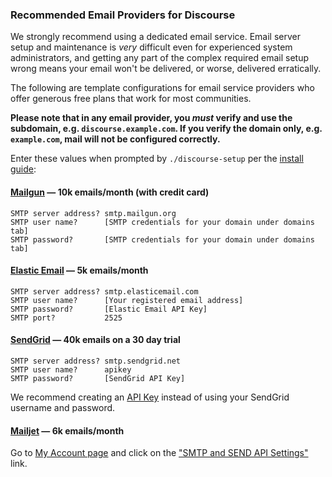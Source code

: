 ### Recommended Email Providers for Discourse

We strongly recommend using a dedicated email service. Email server setup and maintenance is _very_ difficult even for experienced system administrators, and getting any part of the complex required email setup wrong means your email won't be delivered, or worse, delivered erratically.

The following are template configurations for email service providers who offer generous free plans that work for most communities.

**Please note that in any email provider, you _must_ verify and use the subdomain, e.g. `discourse.example.com`. If you verify the domain only, e.g. `example.com`, mail will not be configured correctly.**

Enter these values when prompted by `./discourse-setup` per the [install guide](https://github.com/discourse/discourse/blob/master/docs/INSTALL-cloud.md#edit-discourse-configuration):

#### [Mailgun][gun] &mdash; 10k emails/month (with credit card)

    SMTP server address? smtp.mailgun.org
    SMTP user name?      [SMTP credentials for your domain under domains tab]
    SMTP password?       [SMTP credentials for your domain under domains tab]

#### [Elastic Email][ee] &mdash; 5k emails/month

    SMTP server address? smtp.elasticemail.com
    SMTP user name?      [Your registered email address]
    SMTP password?       [Elastic Email API Key]
    SMTP port?           2525

#### [SendGrid][sg] &mdash; 40k emails on a 30 day trial

    SMTP server address? smtp.sendgrid.net
    SMTP user name?      apikey
    SMTP password?       [SendGrid API Key]

We recommend creating an [API Key][sg2] instead of using your SendGrid username and password.

#### [Mailjet][jet] &mdash; 6k emails/month

Go to [My Account page](https://www.mailjet.com/account) and click on the ["SMTP and SEND API Settings"](https://www.mailjet.com/account/setup) link.

   [ee]: https://elasticemail.com
  [jet]: https://www.mailjet.com/pricing
  [gun]: http://www.mailgun.com/
   [sg]: https://sendgrid.com/
  [sg2]: https://sendgrid.com/docs/Classroom/Send/How_Emails_Are_Sent/api_keys.html
